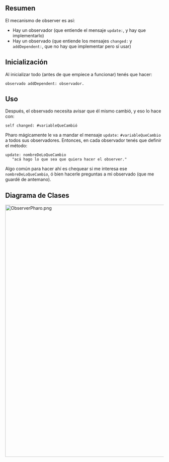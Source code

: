 Resumen
-------

El mecanismo de observer es así:

-   Hay un observador (que entiende el mensaje `update:`, y hay que implementarlo)
-   Hay un observado (que entiende los mensajes `changed:` y `addDependent:`, que no hay que implementar pero sí usar)

Inicialización
--------------

Al inicializar todo (antes de que empiece a funcionar) tenés que hacer:

`observado addDependent: observador.`

Uso
---

Después, el observado necesita avisar que él mismo cambió, y eso lo hace con:

`self changed: #variableQueCambió`

Pharo mágicamente le va a mandar el mensaje `update:` `#variableQueCambio` a todos sus observadores. Entonces, en cada observador tenés que definir el método:

`update: nombreDeLoQueCambio`
`   "acá hago lo que sea que quiera hacer el observer."`

Algo común para hacer ahí es chequear si me interesa ese `nombreDeLoQueCambio`, ó bien hacerle preguntas a mi observado (que me guardé de antemano).

Diagrama de Clases
------------------

<img src="ObserverPharo.png" title="ObserverPharo.png" alt="ObserverPharo.png" width="800" />
